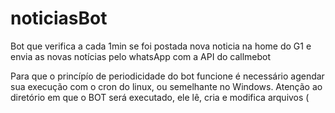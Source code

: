 # noticiasBot
Bot que verifica a cada 1min se foi postada nova noticia na home do G1 e envia as novas notícias pelo whatsApp com a API do callmebot

Para que o princípío de periodicidade do bot funcione é necessário agendar sua execução com o cron do linux, ou semelhante no Windows.
Atenção ao diretório em que o BOT será executado, ele lê, cria e modifica arquivos (
